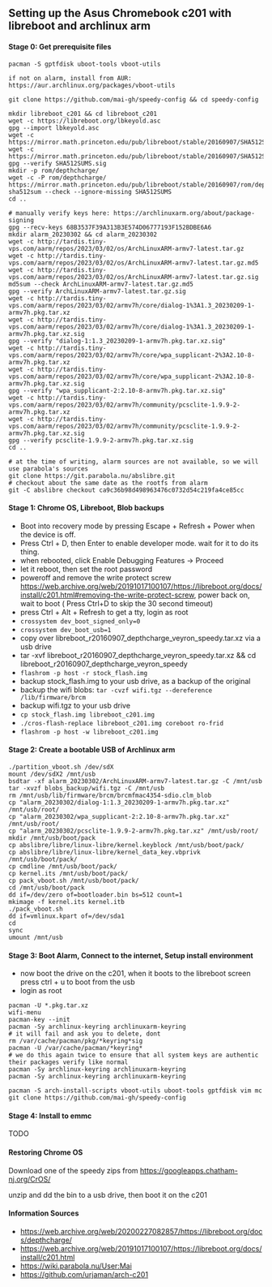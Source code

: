 ## Setting up the Asus Chromebook c201 with libreboot and archlinux arm

#### Stage 0: Get prerequisite files

```
pacman -S gptfdisk uboot-tools vboot-utils

if not on alarm, install from AUR: https://aur.archlinux.org/packages/vboot-utils
```

```
git clone https://github.com/mai-gh/speedy-config && cd speedy-config

mkdir libreboot_c201 && cd libreboot_c201
wget -c https://libreboot.org/lbkeyold.asc
gpg --import lbkeyold.asc
wget -c https://mirror.math.princeton.edu/pub/libreboot/stable/20160907/SHA512SUMS.sig
wget -c https://mirror.math.princeton.edu/pub/libreboot/stable/20160907/SHA512SUMS
gpg --verify SHA512SUMS.sig
mkdir -p rom/depthcharge/
wget -c -P rom/depthcharge/ https://mirror.math.princeton.edu/pub/libreboot/stable/20160907/rom/depthcharge/libreboot_r20160907_depthcharge_veyron_speedy.tar.xz
sha512sum --check --ignore-missing SHA512SUMS
cd ..

# manually verify keys here: https://archlinuxarm.org/about/package-signing
gpg --recv-keys 68B3537F39A313B3E574D06777193F152BDBE6A6
mkdir alarm_20230302 && cd alarm_20230302
wget -c http://tardis.tiny-vps.com/aarm/repos/2023/03/02/os/ArchLinuxARM-armv7-latest.tar.gz
wget -c http://tardis.tiny-vps.com/aarm/repos/2023/03/02/os/ArchLinuxARM-armv7-latest.tar.gz.md5
wget -c http://tardis.tiny-vps.com/aarm/repos/2023/03/02/os/ArchLinuxARM-armv7-latest.tar.gz.sig
md5sum --check ArchLinuxARM-armv7-latest.tar.gz.md5
gpg --verify ArchLinuxARM-armv7-latest.tar.gz.sig
wget -c http://tardis.tiny-vps.com/aarm/repos/2023/03/02/armv7h/core/dialog-1%3A1.3_20230209-1-armv7h.pkg.tar.xz
wget -c http://tardis.tiny-vps.com/aarm/repos/2023/03/02/armv7h/core/dialog-1%3A1.3_20230209-1-armv7h.pkg.tar.xz.sig
gpg --verify "dialog-1:1.3_20230209-1-armv7h.pkg.tar.xz.sig"
wget -c http://tardis.tiny-vps.com/aarm/repos/2023/03/02/armv7h/core/wpa_supplicant-2%3A2.10-8-armv7h.pkg.tar.xz
wget -c http://tardis.tiny-vps.com/aarm/repos/2023/03/02/armv7h/core/wpa_supplicant-2%3A2.10-8-armv7h.pkg.tar.xz.sig
gpg --verify "wpa_supplicant-2:2.10-8-armv7h.pkg.tar.xz.sig"
wget -c http://tardis.tiny-vps.com/aarm/repos/2023/03/02/armv7h/community/pcsclite-1.9.9-2-armv7h.pkg.tar.xz
wget -c http://tardis.tiny-vps.com/aarm/repos/2023/03/02/armv7h/community/pcsclite-1.9.9-2-armv7h.pkg.tar.xz.sig
gpg --verify pcsclite-1.9.9-2-armv7h.pkg.tar.xz.sig
cd ..

# at the time of writing, alarm sources are not available, so we will use parabola's sources
git clone https://git.parabola.nu/abslibre.git
# checkout about the same date as the rootfs from alarm
git -C abslibre checkout ca9c36b98d498963476c0732d54c219fa4ce85cc

```


#### Stage 1: Chrome OS, Libreboot, Blob backups

 - Boot into recovery mode by pressing Escape + Refresh + Power when the device is off.
 - Press Ctrl + D, then Enter to enable developer mode. wait for it to do its thing.
 - when rebooted, click Enable Debugging Features -> Proceed 
 - let it reboot, then set the root password
 - poweroff and remove the write protect screw https://web.archive.org/web/20191017100107/https://libreboot.org/docs/install/c201.html#removing-the-write-protect-screw, power back on, wait to boot ( Press Ctrl+D to skip the 30 second timeout)
 - press Ctrl + Alt + Refresh to get a tty, login as root
 - `crossystem dev_boot_signed_only=0`
 - `crossystem dev_boot_usb=1`
 - copy over libreboot_r20160907_depthcharge_veyron_speedy.tar.xz via a usb drive
 - tar -xvf libreboot_r20160907_depthcharge_veyron_speedy.tar.xz && cd libreboot_r20160907_depthcharge_veyron_speedy
 - `flashrom -p host -r stock_flash.img`
 - backup stock_flash.img to your usb drive, as a backup of the original
 - backup the wifi blobs: `tar -cvzf wifi.tgz --dereference /lib/firmware/brcm`
 - backup wifi.tgz to your usb drive
 - `cp stock_flash.img libreboot_c201.img`
 - `./cros-flash-replace libreboot_c201.img coreboot ro-frid`
 - `flashrom -p host -w libreboot_c201.img`

#### Stage 2: Create a bootable USB of Archlinux arm

```
./partition_vboot.sh /dev/sdX
mount /dev/sdX2 /mnt/usb
bsdtar -xf alarm_20230302/ArchLinuxARM-armv7-latest.tar.gz -C /mnt/usb
tar -xvzf blobs_backup/wifi.tgz -C /mnt/usb
rm /mnt/usb/lib/firmware/brcm/brcmfmac4354-sdio.clm_blob
cp "alarm_20230302/dialog-1:1.3_20230209-1-armv7h.pkg.tar.xz" /mnt/usb/root/
cp "alarm_20230302/wpa_supplicant-2:2.10-8-armv7h.pkg.tar.xz" /mnt/usb/root/
cp "alarm_20230302/pcsclite-1.9.9-2-armv7h.pkg.tar.xz" /mnt/usb/root/
mkdir /mnt/usb/boot/pack
cp abslibre/libre/linux-libre/kernel.keyblock /mnt/usb/boot/pack/
cp abslibre/libre/linux-libre/kernel_data_key.vbprivk /mnt/usb/boot/pack/
cp cmdline /mnt/usb/boot/pack/
cp kernel.its /mnt/usb/boot/pack/
cp pack_vboot.sh /mnt/usb/boot/pack/
cd /mnt/usb/boot/pack
dd if=/dev/zero of=bootloader.bin bs=512 count=1
mkimage -f kernel.its kernel.itb
./pack_vboot.sh
dd if=vmlinux.kpart of=/dev/sda1
cd
sync
umount /mnt/usb
```

#### Stage 3: Boot Alarm, Connect to the internet, Setup install environment

 - now boot the drive on the c201, when it boots to the libreboot screen press ctrl + u to boot from the usb
 - login as root
```
pacman -U *.pkg.tar.xz
wifi-menu
pacman-key --init
pacman -Sy archlinux-keyring archlinuxarm-keyring
# it will fail and ask you to delete, dont
rm /var/cache/pacman/pkg/*keyring*sig
pacman -U /var/cache/pacman/*keyring*
# we do this again twice to ensure that all system keys are authentic their packages verify like normal
pacman -Sy archlinux-keyring archlinuxarm-keyring
pacman -Sy archlinux-keyring archlinuxarm-keyring

pacman -S arch-install-scripts vboot-utils uboot-tools gptfdisk vim mc
git clone https://github.com/mai-gh/speedy-config 
```

#### Stage 4: Install to emmc

TODO


#### Restoring Chrome OS

Download one of the speedy zips from https://googleapps.chatham-nj.org/CrOS/

unzip and dd the bin to a usb drive, then boot it on the c201

#### Information Sources
 - https://web.archive.org/web/20200227082857/https://libreboot.org/docs/depthcharge/
 - https://web.archive.org/web/20191017100107/https://libreboot.org/docs/install/c201.html
 - https://wiki.parabola.nu/User:Mai
 - https://github.com/urjaman/arch-c201

